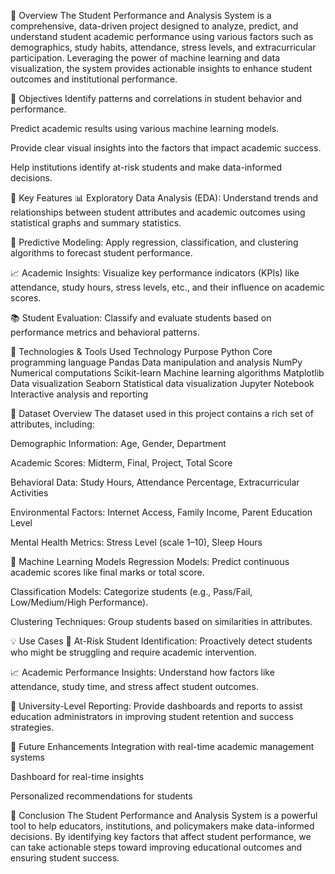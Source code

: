 📌 Overview
The Student Performance and Analysis System is a comprehensive, data-driven project designed to analyze, predict, and understand student academic performance using various factors such as demographics, study habits, attendance, stress levels, and extracurricular participation. Leveraging the power of machine learning and data visualization, the system provides actionable insights to enhance student outcomes and institutional performance.

🎯 Objectives
Identify patterns and correlations in student behavior and performance.

Predict academic results using various machine learning models.

Provide clear visual insights into the factors that impact academic success.

Help institutions identify at-risk students and make data-informed decisions.

🚀 Key Features
📊 Exploratory Data Analysis (EDA):
Understand trends and relationships between student attributes and academic outcomes using statistical graphs and summary statistics.

🤖 Predictive Modeling:
Apply regression, classification, and clustering algorithms to forecast student performance.

📈 Academic Insights:
Visualize key performance indicators (KPIs) like attendance, study hours, stress levels, etc., and their influence on academic scores.

📚 Student Evaluation:
Classify and evaluate students based on performance metrics and behavioral patterns.

🧰 Technologies & Tools Used
Technology	Purpose
Python	Core programming language
Pandas	Data manipulation and analysis
NumPy	Numerical computations
Scikit-learn	Machine learning algorithms
Matplotlib	Data visualization
Seaborn	Statistical data visualization
Jupyter Notebook	Interactive analysis and reporting

📂 Dataset Overview
The dataset used in this project contains a rich set of attributes, including:

Demographic Information: Age, Gender, Department

Academic Scores: Midterm, Final, Project, Total Score

Behavioral Data: Study Hours, Attendance Percentage, Extracurricular Activities

Environmental Factors: Internet Access, Family Income, Parent Education Level

Mental Health Metrics: Stress Level (scale 1–10), Sleep Hours

🧠 Machine Learning Models
Regression Models: Predict continuous academic scores like final marks or total score.

Classification Models: Categorize students (e.g., Pass/Fail, Low/Medium/High Performance).

Clustering Techniques: Group students based on similarities in attributes.

💡 Use Cases
🎯 At-Risk Student Identification:
Proactively detect students who might be struggling and require academic intervention.

📈 Academic Performance Insights:
Understand how factors like attendance, study time, and stress affect student outcomes.

🏫 University-Level Reporting:
Provide dashboards and reports to assist education administrators in improving student retention and success strategies.

📌 Future Enhancements
Integration with real-time academic management systems

Dashboard for real-time insights

Personalized recommendations for students

📎 Conclusion
The Student Performance and Analysis System is a powerful tool to help educators, institutions, and policymakers make data-informed decisions. By identifying key factors that affect student performance, we can take actionable steps toward improving educational outcomes and ensuring student success.
